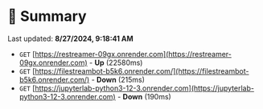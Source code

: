 # 📖 Summary
Last updated: **8/27/2024, 9:18:41 AM**

- `GET` [https://restreamer-09gx.onrender.com](https://restreamer-09gx.onrender.com) - **Up** (22580ms)
- `GET` [https://filestreambot-b5k6.onrender.com/](https://filestreambot-b5k6.onrender.com/) - **Down** (215ms)
- `GET` [https://jupyterlab-python3-12-3.onrender.com](https://jupyterlab-python3-12-3.onrender.com) - **Down** (190ms)

